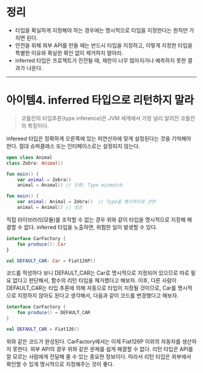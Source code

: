 # 정리
- 타입을 확실하게 지정해야 하는 경우에는 명시적으로 타입을 지정한다는 원칙만 가지면 된다.
- 안전을 위해 외부 API를 만들 때는 반드시 타입을 지정하고, 이렇게 지정한 타입을 특별한 이유와 확실한 확인 없이 제거하지 말아라.
- inferred 타입은 프로젝트가 진전될 때, 제한이 너무 많아지거나 예측하지 못한 결과가 나온다.
-----

# 아이템4. inferred 타입으로 리턴하지 말라
> 코틀린의 타입추론(type inference)은 JVM 세계에서 가장 널리 알려진 코틀린의 특징이다.

infereed 타입은 정확하게 오른쪽에 있는 피연산자에 맞게 설정된다는 것을 기억해야 한다. 절대 슈퍼클래스 또는 인터페이스로는 설정되지 않는다.
```kotlin
open class Animal
class Zebra: Animal()

fun main() {
	var animal = Zebra()
	animal = Animal() // 오류: Type mismatch

fun main() {
	var animal: Animal = Zebra()  // Type을 명시적으로 선언
	animal = Animal() // 성공
```
직접 라이브러리(모듈)를 조작할 수 없는 경우 위와 같이 타입을 명시적으로 지정해 해결할 수 없다.
inferred 타입을 노출하면, 위험한 일이 발생할 수 있다.

```kotlin
interface CarFactory {
	fun produce(): Car
}

val DEFAULT_CAR: Car = Fiat126P()
```

코드를 작성하다 보니 DEFAULT_CAR는 Car로 명시적으로 지정되어 있으므로 따로 필요 없다고 판단해서, 함수의 리턴 타입을 제거했다고 해보자.
이후, 다른 사람이 DEFAULT_CAR는 타입 추론에 의해 자동으로 타입이 지정될 것이므로, Car를 명시적으로 지정하지 않아도 된다고 생각해서, 다음과 같이 코드를 변경했다고 해보자.
```kotlin
interface CarFactory {
	fun produce() = DEFAULT_CAR
}

val DEFAULT_CAR = Fiat126()
```
위와 같은 코드가 완성된다.
CarFactory에서는 이제 Fiat126P 이외의 자동차를 생산하지 못한다.
외부 API의 경우 위와 같은 문제를 쉽게 해결할 수 없다.
리턴 타입은 API를 잘 모르는 사람에게 전달해 줄 수 있는 중요한 정보이다. 따라서 리턴 타입은 외부에서 확인할 수 있게 명시적으로 지정해주는 것이 좋다.
